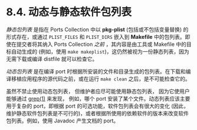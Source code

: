 # 8.4. 动态与静态软件包列表

*静态包列表* 是指在 Ports Collection 中以 **pkg-plist** (包括或不包括变量替换) 的形式存在，或通过 `PLIST_FILES` 和 `PLIST_DIRS` 嵌入到 **Makefile** 中的包列表。即使在提交者将其纳入 Ports Collection *之前* ，其内容是由工具或 Makefile 中的目标自动生成的 (例如，使用 `make makeplist`)，这仍然被视为一份静态列表，因为无需下载或编译 distfile 就可以检查它。

*动态包列表* 是在编译 port 时根据所安装的文件和目录生成的包列表。在下载和编译移植应用程序的源代码之前，或在运行 `make clean` 之后，是不可能检查它的。

虽然不禁止使用动态包列表， 但维护者应尽可能使用静态包列表， 因为它使用户能够通过 [grep(1)](https://www.freebsd.org/cgi/man.cgi?query=grep&sektion=1&format=html) 来发现， 例如，哪个 port 安装了某个文件。动态列表应该主要用于复杂的 port，即根据 port 的可选功能，软件包列表会有很大的变化 (因此，维护静态软件包列表是不可行的)，或者根据所使用的依赖软件的版本来改变软件包列表。例如，使用 Javadoc 产生文档的 port。
